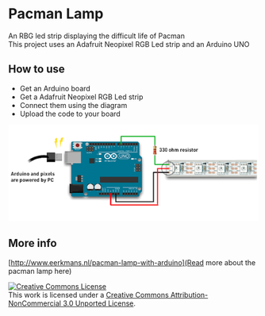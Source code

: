 # Pacman Lamp
An RBG led strip displaying the difficult life of Pacman  
This project uses an Adafruit Neopixel RGB Led strip and an Arduino UNO

## How to use
- Get an Arduino board
- Get a Adafruit Neopixel RGB Led strip
- Connect them using the diagram
- Upload the code to your board

![Pacman lamp diagram](/pacmanlamp_diagram.png?raw=true "Pacman lamp diagram")

## More info

[http://www.eerkmans.nl/pacman-lamp-with-arduino](Read more about the pacman lamp here)

<a rel="license" href="http://creativecommons.org/licenses/by-nc/3.0/"><img alt="Creative Commons License" style="border-width:0" src="https://i.creativecommons.org/l/by-nc/3.0/88x31.png" /></a><br />This work is licensed under a <a rel="license" href="http://creativecommons.org/licenses/by-nc/3.0/">Creative Commons Attribution-NonCommercial 3.0 Unported License</a>.
